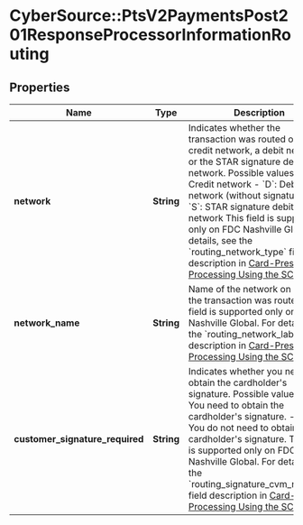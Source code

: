 # CyberSource::PtsV2PaymentsPost201ResponseProcessorInformationRouting

## Properties
Name | Type | Description | Notes
------------ | ------------- | ------------- | -------------
**network** | **String** | Indicates whether the transaction was routed on a credit network, a debit network, or the STAR signature debit network.  Possible values: - &#x60;C&#x60;: Credit network - &#x60;D&#x60;: Debit network (without signature) - &#x60;S&#x60;: STAR signature debit network  This field is supported only on FDC Nashville Global.  For details, see the &#x60;routing_network_type&#x60; field description in [Card-Present Processing Using the SCMP API.](https://apps.cybersource.com/library/documentation/dev_guides/Retail_SCMP_API/html/)  | [optional] 
**network_name** | **String** | Name of the network on which the transaction was routed.  This field is supported only on FDC Nashville Global.  For details, see the &#x60;routing_network_label&#x60; field description in [Card-Present Processing Using the SCMP API.](https://apps.cybersource.com/library/documentation/dev_guides/Retail_SCMP_API/html/)  | [optional] 
**customer_signature_required** | **String** | Indicates whether you need to obtain the cardholder&#39;s signature.  Possible values: - &#x60;Y&#x60;: You need to obtain the cardholder&#39;s signature. - &#x60;N&#x60;: You do not need to obtain the cardholder&#39;s signature.  This field is supported only on FDC Nashville Global.  For details, see the &#x60;routing_signature_cvm_required&#x60; field description in [Card-Present Processing Using the SCMP API.](https://apps.cybersource.com/library/documentation/dev_guides/Retail_SCMP_API/html/)  | [optional] 


